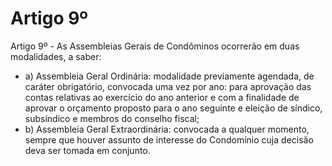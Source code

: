 # Artigo 9º

Artigo 9º - As Assembleias Gerais de Condôminos ocorrerão em duas
modalidades, a saber:

- a) Assembleia Geral Ordinária: modalidade previamente agendada, de caráter
obrigatório, convocada uma vez por ano: para aprovação das contas relativas ao
exercício do ano anterior e com a finalidade de aprovar o orçamento proposto
para o ano seguinte e eleição de síndico, subsíndico e membros do conselho
fiscal;
- b) Assembleia Geral Extraordinária: convocada a qualquer momento, sempre
que houver assunto de interesse do Condomínio cuja decisão deva ser tomada
em conjunto.
